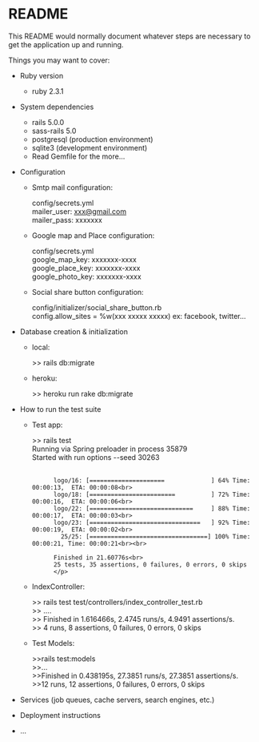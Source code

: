 # README

This README would normally document whatever steps are necessary to get the
application up and running.

Things you may want to cover:

* Ruby version 
	* ruby 2.3.1

* System dependencies
	* rails 5.0.0
	* sass-rails 5.0
	* postgresql (production environment)
	* sqlite3 (development environment)
	* Read Gemfile for the more...

* Configuration
	* Smtp mail configuration: <p>config/secrets.yml<br>
							  mailer_user: xxx@gmail.com<br>
 							  mailer_pass: xxxxxxx
						</p>
	* Google map and Place configuration: <p>config/secrets.yml<br>
										  google_map_key: xxxxxxx-xxxx<br>
										  google_place_key: xxxxxxx-xxxx<br>
										  google_photo_key: xxxxxxx-xxxx
										  </p>
	* Social share button configuration: <p>config/initializer/social_share_button.rb<br>
										    config.allow_sites = %w(xxx xxxxx xxxxx)
										    ex: facebook, twitter...
										  </p>

* Database creation & initialization
	* local: <p>>> rails db:migrate</p>
	* heroku: <p>>> heroku run rake db:migrate</p>

* How to run the test suite<br>
	* Test app: <p>>> rails test<br>
				Running via Spring preloader in process 35879<br>
				Started with run options --seed 30263<br><br>

				logo/16: [=====================             ] 64% Time: 00:00:13,  ETA: 00:00:08<br>
				logo/18: [========================          ] 72% Time: 00:00:16,  ETA: 00:00:06<br>
				logo/22: [=============================     ] 88% Time: 00:00:17,  ETA: 00:00:03<br>
				logo/23: [===============================   ] 92% Time: 00:00:19,  ETA: 00:00:02<br>
				  25/25: [=================================] 100% Time: 00:00:21, Time: 00:00:21<br><br>

				Finished in 21.60776s<br>
				25 tests, 35 assertions, 0 failures, 0 errors, 0 skips
				</p>
	* IndexController: <p>>> rails test test/controllers/index_controller_test.rb<br>
					 >> ....<br>
					 >> Finished in 1.616466s, 2.4745 runs/s, 4.9491 assertions/s.<br>
					 >>	4 runs, 8 assertions, 0 failures, 0 errors, 0 skips<br></p>
	* Test Models: <p>>>rails test:models <br>
					>>...<br>
					>>Finished in 0.438195s, 27.3851 runs/s, 27.3851 assertions/s.<br>
					>>12 runs, 12 assertions, 0 failures, 0 errors, 0 skips<br>
					</p>

* Services (job queues, cache servers, search engines, etc.)

* Deployment instructions

* ...
